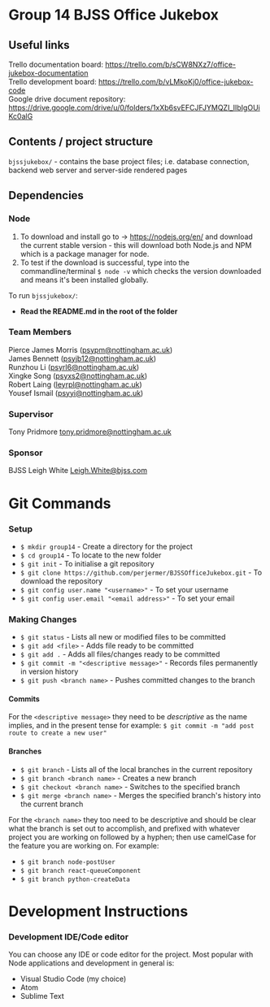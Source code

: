 # Group 14 BJSS Office Jukebox

## Useful links

Trello documentation board: https://trello.com/b/sCW8NXz7/office-jukebox-documentation <br />
Trello development board: https://trello.com/b/vLMkoKj0/office-jukebox-code <br />
Google drive document repository: https://drive.google.com/drive/u/0/folders/1xXb6svEFCJFJYMQZI_IIbIgOUiKc0alG <br />

## Contents / project structure

`bjssjukebox/` - contains the base project files; i.e. database connection, backend web server and server-side rendered pages<br />

## Dependencies

### Node

1. To download and install go to -> https://nodejs.org/en/ and download the current stable version - this will download both Node.js and NPM which is a package manager for node.
2. To test if the download is successful, type into the commandline/terminal `$ node -v` which checks the version downloaded and means it's been installed globally.

To run `bjssjukebox/`:

- **Read the README.md in the root of the folder**

### Team Members

Pierce James Morris (psypm@nottingham.ac.uk)<br />
James Bennett (psyjb12@nottingham.ac.uk)<br />
Runzhou Li (psyrl6@nottingham.ac.uk)<br />
Xingke Song (psyxs2@nottingham.ac.uk)<br />
Robert Laing (leyrpl@nottingham.ac.uk)<br />
Yousef Ismail (psyyi@nottingham.ac.uk)<br />

### Supervisor

Tony Pridmore
tony.pridmore@nottingham.ac.uk

### Sponsor

BJSS
Leigh White
Leigh.White@bjss.com

# Git Commands

### Setup

- `$ mkdir group14` - Create a directory for the project
- `$ cd group14` - To locate to the new folder
- `$ git init` - To initialise a git repository
- `$ git clone https://github.com/perjermer/BJSSOfficeJukebox.git` - To download the repository
- `$ git config user.name "<username>"` - To set your username
- `$ git config user.email "<email address>"` - To set your email

### Making Changes

- `$ git status` - Lists all new or modified files to be committed
- `$ git add <file>` - Adds file ready to be committed
- `$ git add .` - Adds all files/changes ready to be committed
- `$ git commit -m "<descriptive message>"` - Records files permanently in version history
- `$ git push <branch name>` - Pushes committed changes to the branch

#### Commits

For the `<descriptive message>` they need to be _descriptive_ as the name implies, and in the present tense for example:
`$ git commit -m "add post route to create a new user"`

#### Branches

- `$ git branch` - Lists all of the local branches in the current repository
- `$ git branch <branch name>` - Creates a new branch
- `$ git checkout <branch name>` - Switches to the specified branch
- `$ git merge <branch name>` - Merges the specified branch's history into the current branch

For the `<branch name>` they too need to be descriptive and should be clear what the branch is set out to accomplish, and prefixed with whatever project you are working on followed by a hyphen; then use camelCase for the feature you are working on. For example:

- `$ git branch node-postUser`
- `$ git branch react-queueComponent`
- `$ git branch python-createData`

# Development Instructions

### Development IDE/Code editor

You can choose any IDE or code editor for the project. Most popular with Node applications and development in general is:

- Visual Studio Code (my choice)
- Atom
- Sublime Text
